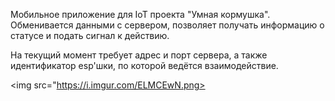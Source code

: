 Мобильное приложение для IoT проекта "Умная кормушка". Обменивается данными с сервером, позволяет получать информацию о статусе и подать сигнал к действию.

На текущий момент требует адрес и порт сервера, а также идентификатор esp'шки, по которой ведётся взаимодействие.

<img src="https://i.imgur.com/ELMCEwN.png>